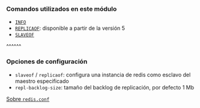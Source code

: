 ### Comandos utilizados en este módulo

* [`INFO`](https://redis.io/commands/info)
* [`REPLICAOF`](https://redis.io/commands/replicaof): disponible a partir de la versión 5
* [`SLAVEOF`](https://redis.io/commands/slaveof) 

^^^^^^

### Opciones de configuración

* `slaveof` / `replicaof`: configura una instancia de redis como esclavo del maestro especificado
* `repl-backlog-size`: tamaño del backlog de replicación, por defecto 1 Mb

[Sobre `redis.conf`](https://redis.io/topics/config)